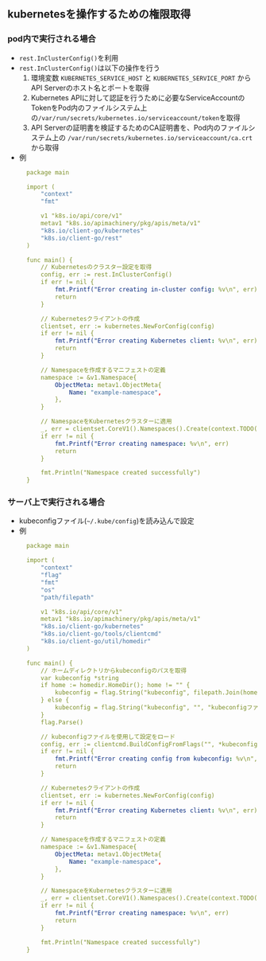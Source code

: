 ## kubernetesを操作するための権限取得
### pod内で実行される場合
- `rest.InClusterConfig()`を利用
- `rest.InClusterConfig()`は以下の操作を行う
   1. 環境変数 `KUBERNETES_SERVICE_HOST` と `KUBERNETES_SERVICE_PORT` からAPI Serverのホスト名とポートを取得
   2. Kubernetes APIに対して認証を行うために必要なServiceAccountのTokenをPod内のファイルシステム上の`/var/run/secrets/kubernetes.io/serviceaccount/token`を取得
   3. API Serverの証明書を検証するためのCA証明書を、Pod内のファイルシステム上の `/var/run/secrets/kubernetes.io/serviceaccount/ca.crt`から取得 
- 例  
  ```yaml
    package main

    import (
        "context"
        "fmt"

        v1 "k8s.io/api/core/v1"
        metav1 "k8s.io/apimachinery/pkg/apis/meta/v1"
        "k8s.io/client-go/kubernetes"
        "k8s.io/client-go/rest"
    )

    func main() {
        // Kubernetesのクラスター設定を取得
        config, err := rest.InClusterConfig()
        if err != nil {
            fmt.Printf("Error creating in-cluster config: %v\n", err)
            return
        }

        // Kubernetesクライアントの作成
        clientset, err := kubernetes.NewForConfig(config)
        if err != nil {
            fmt.Printf("Error creating Kubernetes client: %v\n", err)
            return
        }

        // Namespaceを作成するマニフェストの定義
        namespace := &v1.Namespace{
            ObjectMeta: metav1.ObjectMeta{
                Name: "example-namespace",
            },
        }

        // NamespaceをKubernetesクラスターに適用
        _, err = clientset.CoreV1().Namespaces().Create(context.TODO(), namespace, metav1.CreateOptions{})
        if err != nil {
            fmt.Printf("Error creating namespace: %v\n", err)
            return
        }

        fmt.Println("Namespace created successfully")
    }
  ```

### サーバ上で実行される場合
- kubeconfigファイル(`~/.kube/config`)を読み込んで設定
- 例
  ```yaml
    package main

    import (
        "context"
        "flag"
        "fmt"
        "os"
        "path/filepath"

        v1 "k8s.io/api/core/v1"
        metav1 "k8s.io/apimachinery/pkg/apis/meta/v1"
        "k8s.io/client-go/kubernetes"
        "k8s.io/client-go/tools/clientcmd"
        "k8s.io/client-go/util/homedir"
    )

    func main() {
        // ホームディレクトリからkubeconfigのパスを取得
        var kubeconfig *string
        if home := homedir.HomeDir(); home != "" {
            kubeconfig = flag.String("kubeconfig", filepath.Join(home, ".kube", "config"), "(オプション) kubeconfigファイルのパス")
        } else {
            kubeconfig = flag.String("kubeconfig", "", "kubeconfigファイルのパス")
        }
        flag.Parse()

        // kubeconfigファイルを使用して設定をロード
        config, err := clientcmd.BuildConfigFromFlags("", *kubeconfig)
        if err != nil {
            fmt.Printf("Error creating config from kubeconfig: %v\n", err)
            return
        }

        // Kubernetesクライアントの作成
        clientset, err := kubernetes.NewForConfig(config)
        if err != nil {
            fmt.Printf("Error creating Kubernetes client: %v\n", err)
            return
        }

        // Namespaceを作成するマニフェストの定義
        namespace := &v1.Namespace{
            ObjectMeta: metav1.ObjectMeta{
                Name: "example-namespace",
            },
        }

        // NamespaceをKubernetesクラスターに適用
        _, err = clientset.CoreV1().Namespaces().Create(context.TODO(), namespace, metav1.CreateOptions{})
        if err != nil {
            fmt.Printf("Error creating namespace: %v\n", err)
            return
        }

        fmt.Println("Namespace created successfully")
    }
  ```
